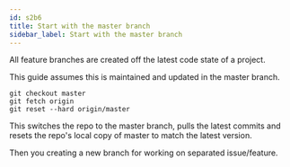 ```yaml
---
id: s2b6
title: Start with the master branch
sidebar_label: Start with the master branch
---
```


All feature branches are created off the latest code state of a project.

This guide assumes this is maintained and updated in the master branch.

```
git checkout master
git fetch origin
git reset --hard origin/master
```

This switches the repo to the master branch, pulls the latest commits and resets the repo's local copy of master to match the latest version.

Then you creating a new branch for working on separated issue/feature.
